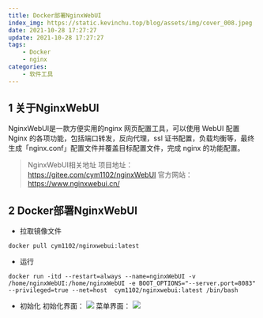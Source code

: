 ```yaml
---
title: Docker部署NginxWebUI
index_img: https://static.kevinchu.top/blog/assets/img/cover_008.jpeg
date: 2021-10-28 17:27:27
update: 2021-10-28 17:27:27
tags:
    - Docker
    - nginx
categories:
    - 软件工具
---
```

## 1 关于NginxWebUI
NginxWebUI是一款方便实用的nginx 网页配置工具，可以使用 WebUI 配置 Nginx 的各项功能，包括端口转发，反向代理，ssl 证书配置，负载均衡等，最终生成「nginx.conf」配置文件并覆盖目标配置文件，完成 nginx 的功能配置。
>NginxWebUI相关地址
项目地址：https://gitee.com/cym1102/nginxWebUI
官方网站：https://www.nginxwebui.cn/

## 2 Docker部署NginxWebUI
- 拉取镜像文件
```shell
docker pull cym1102/nginxwebui:latest
```
- 运行
```shell
docker run -itd --restart=always --name=nginxWebUI -v /home/nginxWebUI:/home/nginxWebUI -e BOOT_OPTIONS="--server.port=8083" --privileged=true --net=host  cym1102/nginxwebui:latest /bin/bash
```
- 初始化
初始化界面：
![](https://static.kevinchu.top/blog/public/nginxwebui-01.png)
菜单界面：
![](https://static.kevinchu.top/blog/public/nginxwebui-02.png)
